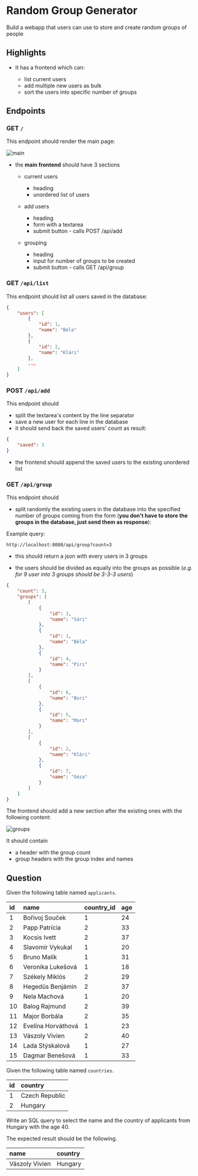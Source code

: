 # Random Group Generator

Build a webapp that users can use to store and create random groups of people

## Highlights

- It has a frontend which can:

  - list current users
  - add multiple new users as bulk
  - sort the users into specific number of groups

## Endpoints

### GET `/`

This endpoint should render the main page:

![main](assets/main.png)

- the **main frontend** should have 3 sections

  - current users

    - heading
    - unordered list of users

  - add users

    - heading
    - form with a textarea
    - submit button - calls POST /api/add

  - grouping

    - heading
    - input for number of groups to be created
    - submit button - calls GET /api/group

### GET `/api/list`

This endpoint should list all users saved in the database:

```json
{
    "users": [
        {
            "id": 1,
            "name": "Béla"
        },
        {
            "id": 2,
            "name": "Klári"
        },
        ...
    ]
}
```

### POST `/api/add`

This endpoint should

- split the textarea's content by the line separator
- save a new user for each line in the database
- it should send back the saved users' count as result:

```json
{
    "saved": 3
}
```

- the frontend should append the saved users to the existing unordered list

### GET `/api/group`

This endpoint should

- split randomly the existing users in the database into the specified number
  of groups coming from the form (**you don't have to store the groups in the
  database, just send them as response**):

Example query:

`http://localhost:8080/api/group?count=3`

- this should return a json with every users in 3 groups

- the users should be divided as equally into the groups as possible 
  (*e.g. for 9 user into 3 groups should be 3-3-3 users*)

```json
{
    "count": 3,
    "groups": [
        [
            {
                "id": 3,
                "name": "Sári"
            },
            {
                "id": 1,
                "name": "Béla"
            },
            {
                "id": 4,
                "name": "Piri"
            }
        ],
        [
            {
                "id": 6,
                "name": "Bori"
            },
            {
                "id": 5,
                "name": "Mari"
            }
        ],
        [
            {
                "id": 2,
                "name": "Klári"
            },
            {
                "id": 7,
                "name": "Géza"
            }
        ]
    ]
}
```

The frontend should add a new section after the existing ones with the following
content:

![groups](assets/groups.png)

It should contain

- a header with the group count
- group headers with the group index and names

## Question

Given the following table named `applicants`.

| id | name               | country_id | age |
|:---|:-------------------|:-----------|:----|
| 1  | Bořivoj Souček     | 1          | 24  |
| 2  | Papp Patrícia      | 2          | 33  |
| 3  | Kocsis Ivett       | 2          | 37  |
| 4  | Slavomír Vykukal   | 1          | 20  |
| 5  | Bruno Malík        | 1          | 31  |
| 6  | Veronika Lukešová  | 1          | 18  |
| 7  | Székely Miklós     | 2          | 29  |
| 8  | Hegedüs Benjámin   | 2          | 37  |
| 9  | Nela Machová       | 1          | 20  |
| 10 | Balog Rajmund      | 2          | 39  |
| 11 | Major Borbála      | 2          | 35  |
| 12 | Evelína Horváthová | 1          | 23  |
| 13 | Vászoly Vivien     | 2          | 40  |
| 14 | Lada Stýskalová    | 1          | 27  |
| 15 | Dagmar Benešová    | 1          | 33  |

Given the following table named `countries`.

| id | country        |
|:---|:---------------|
| 1  | Czech Republic |
| 2  | Hungary        |

Write an SQL query to select the name and the country of applicants from
Hungary with the age 40.

The expected result should be the following.

| name           | country |
|:---------------|:--------|
| Vászoly Vivien | Hungary |
